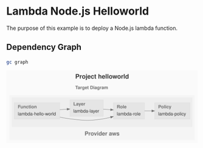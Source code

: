 # Lambda Node.js Helloworld

The purpose of this example is to deploy a Node.js lambda function.

## Dependency Graph

```sh
gc graph
```

![GraphTarget](artifacts/diagram-target.svg)
